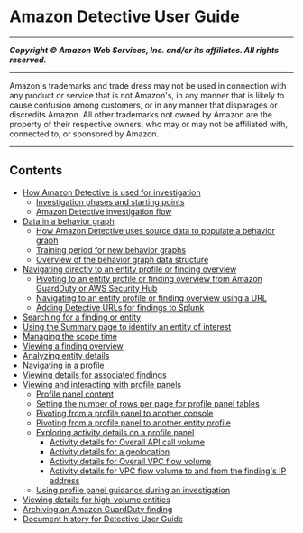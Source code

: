 # Amazon Detective User Guide

-----
*****Copyright &copy; Amazon Web Services, Inc. and/or its affiliates. All rights reserved.*****

-----
Amazon's trademarks and trade dress may not be used in 
     connection with any product or service that is not Amazon's, 
     in any manner that is likely to cause confusion among customers, 
     or in any manner that disparages or discredits Amazon. All other 
     trademarks not owned by Amazon are the property of their respective
     owners, who may or may not be affiliated with, connected to, or 
     sponsored by Amazon.

-----
## Contents
+ [How Amazon Detective is used for investigation](detective-investigation-about.md)
   + [Investigation phases and starting points](investigation-phases-starts.md)
   + [Amazon Detective investigation flow](detective-investigation-flow.md)
+ [Data in a behavior graph](behavior-graph-data-about.md)
   + [How Amazon Detective uses source data to populate a behavior graph](behavior-graph-population-about.md)
   + [Training period for new behavior graphs](detective-data-training-period.md)
   + [Overview of the behavior graph data structure](graph-data-structure-overview.md)
+ [Navigating directly to an entity profile or finding overview](navigate-to-profile.md)
   + [Pivoting to an entity profile or finding overview from Amazon GuardDuty or AWS Security Hub](profile-pivot-from-service.md)
   + [Navigating to an entity profile or finding overview using a URL](profile-navigate-url.md)
   + [Adding Detective URLs for findings to Splunk](profile-splunk-integration-url.md)
+ [Searching for a finding or entity](detective-search.md)
+ [Using the Summary page to identify an entity of interest](summary-page.md)
+ [Managing the scope time](scope-time-managing.md)
+ [Viewing a finding overview](finding-overview.md)
+ [Analyzing entity details](entity-profiles.md)
+ [Navigating in a profile](profile-navigating.md)
+ [Viewing details for associated findings](entity-finding-list.md)
+ [Viewing and interacting with profile panels](profile-panels.md)
   + [Profile panel content](profile-panel-content.md)
   + [Setting the number of rows per page for profile panel tables](profile-panel-table-preferences.md)
   + [Pivoting from a profile panel to another console](profile-panel-console-links.md)
   + [Pivoting from a profile panel to another entity profile](profile-panel-pivot.md)
   + [Exploring activity details on a profile panel](profile-panel-drilldown.md)
      + [Activity details for Overall API call volume](profile-panel-drilldown-overall-api-volume.md)
      + [Activity details for a geolocation](profile-panel-drilldown-new-geolocations.md)
      + [Activity details for Overall VPC flow volume](profile-panel-drilldown-overall-vpc-volume.md)
      + [Activity details for VPC flow volume to and from the finding's IP address](profile-panel-drilldown-vpc-to-from-finding-ip.md)
   + [Using profile panel guidance during an investigation](profile-panel-guidance.md)
+ [Viewing details for high-volume entities](high-degree-entities.md)
+ [Archiving an Amazon GuardDuty finding](finding-update-status.md)
+ [Document history for Detective User Guide](doc-history.md)